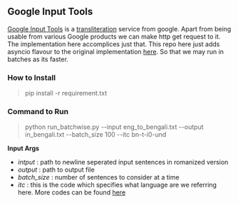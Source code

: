## Google Input Tools

[Google Input Tools](https://www.google.com/inputtools/) is a [transliteration](https://en.wikipedia.org/wiki/Transliteration) service from google. Apart from being usable from various Google products we can make http get request to it.
The implementation here accomplices just that. This repo here just adds asyncio flavour to the original implementation [here](https://www.kaggle.com/salonikalra/transliterate-using-http-google-input-tools). So that we may run in batches as its faster.

### How to Install

> pip install -r requirement.txt

### Command to Run

>python run_batchwise.py --input eng_to_bengali.txt --output in_bengali.txt --batch_size 100 --itc bn-t-i0-und

__Input Args__

- *intput* : path to newline seperated input sentences in romanized version
- *output* : path to output file
- *batch_size* : number of sentences to consider at a time
- *itc* : this is the code which specifies what language are we referring here. More codes can be found [here](https://cloud.google.com/translate/docs/languages)


